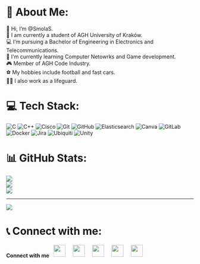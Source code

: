 # 💫 About Me:
👋 Hi, I’m @SmolaS.<br>🏫 I am currently a student of AGH University of Kraków.<br>💻 I’m pursuing a Bachelor of Engineering in Electronics and Telecommunications.<br>🌱 I'm currently learning Computer Netowrks and Game development.<br>🎮 Member of AGH Code Industry.<br>⚽ My hobbies include football and fast cars.<br>🏊‍♂️ I also work as a lifeguard.


# 💻 Tech Stack:
![C](https://img.shields.io/badge/c-%2300599C.svg?style=plastic&logo=c&logoColor=white) ![C++](https://img.shields.io/badge/c++-%2300599C.svg?style=plastic&logo=c%2B%2B&logoColor=white) ![Cisco](https://img.shields.io/badge/cisco-%23049fd9.svg?style=plastic&logo=cisco&logoColor=black) ![Git](https://img.shields.io/badge/git-%23F05033.svg?style=plastic&logo=git&logoColor=white) ![GitHub](https://img.shields.io/badge/github-%23121011.svg?style=plastic&logo=github&logoColor=white) ![Elasticsearch](https://img.shields.io/badge/elasticsearch-%230377CC.svg?style=plastic&logo=elasticsearch&logoColor=white) ![Canva](https://img.shields.io/badge/Canva-%2300C4CC.svg?style=plastic&logo=Canva&logoColor=white) ![GitLab](https://img.shields.io/badge/gitlab-%23181717.svg?style=plastic&logo=gitlab&logoColor=white) ![Docker](https://img.shields.io/badge/docker-%230db7ed.svg?style=plastic&logo=docker&logoColor=white) ![Jira](https://img.shields.io/badge/jira-%230A0FFF.svg?style=plastic&logo=jira&logoColor=white) ![Ubiquiti](https://img.shields.io/badge/ubiquiti-%230559C9.svg?style=plastic&logo=ubiquiti&logoColor=white) ![Unity](https://img.shields.io/badge/unity-%23000000.svg?style=plastic&logo=unity&logoColor=white)
# 📊 GitHub Stats:
![](https://github-readme-stats.vercel.app/api?username=SmolaS&theme=dark&hide_border=true&include_all_commits=true&count_private=true)<br/>
![](https://nirzak-streak-stats.vercel.app/?user=SmolaS&theme=dark&hide_border=true)<br/>
![](https://github-readme-stats.vercel.app/api/top-langs/?username=SmolaS&theme=dark&hide_border=true&include_all_commits=true&count_private=true&layout=compact)

---
[![](https://visitcount.itsvg.in/api?id=SmolaS&icon=0&color=13)](https://visitcount.itsvg.in)
# 📞 Connect with me:
  <span style="vertical-align:middle; font-weight:bold;">Connect with me</span>
  <a href="https://smolas.github.io/" style="text-decoration:none; margin:0 8px;">
    <img src="https://img.icons8.com/color/48/000000/home--v1.png" width="32" height="32"/>
  </a>
  <a href="https://www.linkedin.com/in/szymonsmoła/?locale=en_US" style="text-decoration:none; margin:0 8px;">
    <img src="https://img.icons8.com/color/48/000000/linkedin.png" width="32" height="32"/>
  </a>
  <a href="https://discordapp.com/users/125285976376475648" style="text-decoration:none; margin:0 8px;">
    <img src="https://github.com/sciencepal/sciencepal/blob/master/assets/discord-round.svg" width="32" height="32"/>
  </a>
  <a href="https://steamcommunity.com/id/SmolaS/" style="text-decoration:none; margin:0 8px;">
    <img src="https://upload.wikimedia.org/wikipedia/commons/8/83/Steam_icon_logo.svg" width="32" height="32"/>
  </a>
  <a href="mailto:szymeksmola@gmail.com" style="text-decoration:none; margin:0 8px;">
    <img src="https://img.icons8.com/fluent/48/000000/gmail.png" width="32" height="32"/>
  </a>


